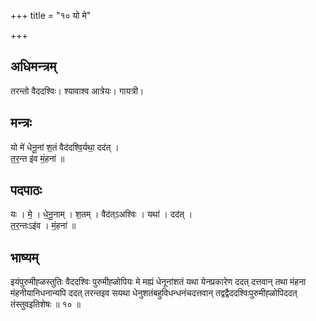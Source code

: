 +++
title = "१० यो मे"

+++
## अधिमन्त्रम्
तरन्तो वैददश्विः। श्यावाश्व आत्रेयः। गायत्री।

## मन्त्रः
यो मे॑ धेनू॒नां श॒तं वैद॑दश्वि॒र्यथा॒ दद॑त् ।  
त॒र॒न्त इ॑व मं॒हना॑ ॥

## पदपाठः
यः । मे॒ । धे॒नू॒नाम् । श॒तम् । वैद॑त्ऽअश्विः । यथा॑ । दद॑त् ।  
त॒र॒न्तःऽइ॑व । मं॒हना॑ ॥

## भाष्यम्
इयंपुरुमीह्ळस्तुतिः वैददश्विः पुरुमीह्ळोपियः मे मह्यं धेनूनांशतं यथा येनप्रकारेण ददत् दत्तवान् तथा मंहना मंहनीयानिधनान्यपि ददत् तरन्तइव सयथा धेनुशतंबहुविधन्धनंचदत्तवान् तद्वद्वैददश्विःपुरुमीह्ळोपिददत् तंस्तुवइतिशेषः ॥ १० ॥